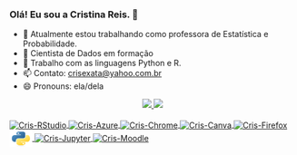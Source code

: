 ### Olá! Eu sou a Cristina Reis. 👋


- 🔭 Atualmente estou trabalhando como professora de Estatística e Probabilidade.
- 🌱 Cientista de Dados em formação
- 👯 Trabalho com as linguagens Python e R.
- 📫 Contato: crisexata@yahoo.com.br
- 😄 Pronouns: ela/dela

<div align="center">
  <a href="https://github.com/cristinasreis">
  <img height="180em" src="https://github-readme-stats.vercel.app/api?username=cristinasreis&show_icons=true&theme=dracula&include_all_commits=true&count_private=true"/>
  <img height="180em" src="https://github-readme-stats.vercel.app/api/top-langs/?username=cristinasreis&layout=compact&langs_count=7&theme=dracula"/>
</div>
  
<div style="display: inline_block"><br>
  <img align="center" alt="Cris-RStudio" height="30" width="40" src="https://cdn.jsdelivr.net/gh/devicons/devicon/icons/rstudio/rstudio-original.svg" />
  <img align="center" alt="Cris-Azure" height="30" width="40" src="https://cdn.jsdelivr.net/gh/devicons/devicon/icons/azure/azure-original-wordmark.svg" />
  <img align="center" alt="Cris-Chrome" height="30" width="40" src="https://cdn.jsdelivr.net/gh/devicons/devicon/icons/chrome/chrome-original.svg" />
  <img align="center" alt="Cris-Canva" height="30" width="40" src="https://cdn.jsdelivr.net/gh/devicons/devicon/icons/canva/canva-original.svg" />
  <img align="center" alt="Cris-Firefox" height="30" width="40" src="https://cdn.jsdelivr.net/gh/devicons/devicon/icons/firefox/firefox-original.svg" />
  <img align="center" alt="Rafa-Python" height="30" width="40" src="https://raw.githubusercontent.com/devicons/devicon/master/icons/python/python-original.svg">
  <img align="center" alt="Cris-Jupyter" height="30" width="40" src="https://cdn.jsdelivr.net/gh/devicons/devicon/icons/jupyter/jupyter-original-wordmark.svg" />
  <img align="center" alt="Cris-Moodle" height="30" width="40" src="https://cdn.jsdelivr.net/gh/devicons/devicon/icons/moodle/moodle-original.svg" />
</div>
